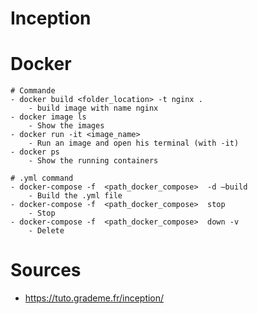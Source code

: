 # Inception


# Docker
    # Commande
    - docker build <folder_location> -t nginx .
        - build image with name nginx
    - docker image ls
        - Show the images
    - docker run -it <image_name>
        - Run an image and open his terminal (with -it)
    - docker ps
        - Show the running containers

    # .yml command
    - docker-compose -f  <path_docker_compose>  -d —build
        - Build the .yml file
    - docker-compose -f  <path_docker_compose>  stop
        - Stop 
    - docker-compose -f  <path_docker_compose>  down -v
        - Delete


    

# Sources
- https://tuto.grademe.fr/inception/
